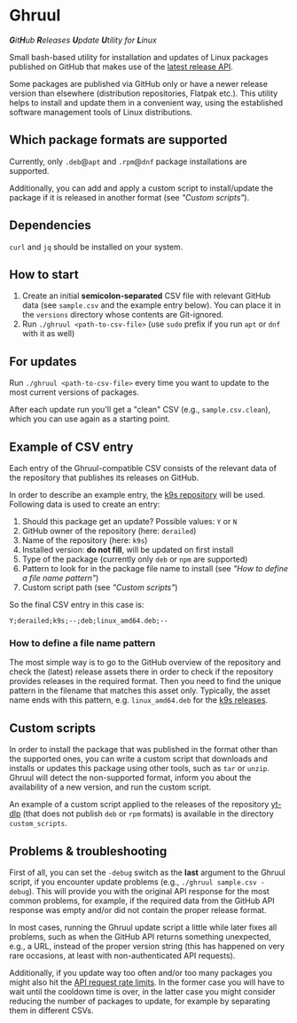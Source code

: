 # Ghruul

_**G**it**H**ub **R**eleases **U**pdate **U**tility for **L**inux_

Small bash-based utility for installation and updates of Linux packages published on GitHub that makes use 
of the [latest release API](https://docs.github.com/de/rest/releases/releases?apiVersion=2022-11-28#get-the-latest-release).

Some packages are published via GitHub only or have a newer release version than elsewhere (distribution repositories, Flatpak etc.). 
This utility helps to install and update them in a convenient way, using the established software management tools of Linux distributions.

## Which package formats are supported

Currently, only `.deb`@`apt` and `.rpm`@`dnf` package installations are supported.

Additionally, you can add and apply a custom script to install/update the package if it is released in another format (see _"Custom scripts"_).

## Dependencies

`curl` and `jq` should be installed on your system.

## How to start

1. Create an initial **semicolon-separated** CSV file with relevant GitHub data (see `sample.csv` and the example entry below). You can place it in the `versions` directory whose contents are Git-ignored.
2. Run `./ghruul <path-to-csv-file>` (use `sudo` prefix if you run `apt` or `dnf` with it as well)

## For updates

Run `./ghruul <path-to-csv-file>` every time you want to update to the most current versions of packages.

After each update run you'll get a "clean" CSV (e.g., `sample.csv.clean`), which you can use again as a starting point.

## Example of CSV entry

Each entry of the Ghruul-compatible CSV consists of the relevant data of the repository that publishes its releases on GitHub. 

In order to describe an example entry, the [k9s repository](https://github.com/derailed/k9s) will be used. 
Following data is used to create an entry:

1. Should this package get an update? Possible values: `Y` or `N`
2. GitHub owner of the repository (here: `derailed`)
3. Name of the repository (here: `k9s`)
4. Installed version: **do not fill**, will be updated on first install
5. Type of the package (currently only `deb` or `npm` are supported)
6. Pattern to look for in the package file name to install (see _"How to define a file name pattern"_)
7. Custom script path (see _"Custom scripts"_)

So the final CSV entry in this case is:

    Y;derailed;k9s;--;deb;linux_amd64.deb;--

### How to define a file name pattern

The most simple way is to go to the GitHub overview of the repository and check the (latest) release assets there in order 
to check if the repository provides releases in the required format. Then you need to find the unique pattern in the filename 
that matches this asset only. Typically, the asset name ends with this pattern, 
e.g. `linux_amd64.deb` for the [k9s releases](https://github.com/derailed/k9s/releases).

## Custom scripts

In order to install the package that was published in the format other than the supported ones, you can write a custom script 
that downloads and installs or updates this package using other tools, such as `tar` or `unzip`. Ghruul will detect the 
non-supported format, inform you about the availability of a new version, and run the custom script.

An example of a custom script applied to the releases of the repository [yt-dlp](https://github.com/yt-dlp/yt-dlp) 
(that does not publish `deb` or `rpm` formats) is available in the directory `custom_scripts`.

## Problems & troubleshooting

First of all, you can set the `-debug` switch as the **last** argument to the Ghruul script, if you encounter update problems 
(e.g., `./ghruul sample.csv -debug`). This will provide you with the original API response for the most common problems, 
for example, if the required data from the GitHub API response was empty and/or did not contain the proper release format.

In most cases, running the Ghruul update script a little while later fixes all problems, such as when the GitHub 
API returns something unexpected, e.g., a URL, instead of the proper version string (this has happened on very rare occasions, 
at least with non-authenticated API requests).

Additionally, if you update way too often and/or too many packages you 
might also hit the [API request rate limits](https://docs.github.com/de/rest/using-the-rest-api/rate-limits-for-the-rest-api).
In the former case you will have to wait until the cooldown time is over, in the latter case you might consider reducing 
the number of packages to update, for example by separating them in different CSVs.
